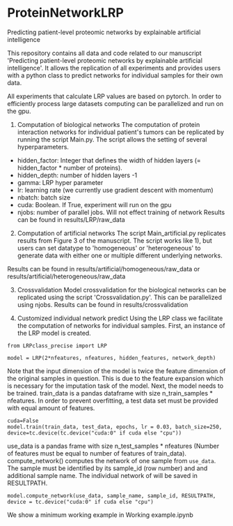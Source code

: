# ProteinNetworkLRP
Predicting patient-level proteomic networks by explainable artificial intelligence

This repository contains all data and code related to our manuscript 'Predicting patient-level proteomic networks by explainable artificial intelligence'. It allows the replication of all experiments and provides users with a python class to predict networks for individual samples for their own data.

All experiments that calculate LRP values are based on pytorch. In order to efficiently process large datasets computing can be parallelized and run on the gpu.

1) Computation of biological networks
The computation of protein interaction networks for individual patient's tumors can be replicated by running the script Main.py. The script allows the setting of several hyperparameters.
- hidden_factor: Integer that defines the width of hidden layers (= hidden_factor * number of proteins).
- hidden_depth: number of hidden layers -1
- gamma: LRP hyper parameter
- lr: learning rate (we currently use gradient descent with momentum)
- nbatch: batch size
- cuda: Boolean. If True, experiment will run on the gpu
- njobs: number of parallel jobs. Will not effect training of network
Results can be found in results/LRP/raw_data

2) Computation of artificial networks
The script Main_artificial.py replicates results from Figure 3 of the manuscript. The script works like 1), but users can set datatype to 'homogeneous' or 'heterogeneous' to generate data with either one or multiple different underlying networks.

Results can be found in results/artificial/homogeneous/raw_data or results/artificial/heterogeneous/raw_data

3) Crossvalidation
Model crossvalidation for the biological networks can be replicated using the script 'Crossvalidation.py'. This can be parallelized using njobs.
Results can be found in results/crossvalidation

4) Customized individual network predict
Using the LRP class we facilitate the computation of networks for individual samples. 
First, an instance of the LRP model is created.

``` 
from LRPclass_precise import LRP

model = LRP(2*nfeatures, nfeatures, hidden_features, network_depth)
```
Note that the input dimension of the model is twice the feature dimension of the original samples in question. This is due to the feature expansion which is necessary for the imputation task of the model. Next, the model needs to be trained. 
train_data is a pandas dataframe with size n_train_samples * nfeatures. In order to prevent overfitting, a test data set must be provided with equal amount of features. 

```
cuda=False
model.train(train_data, test_data, epochs, lr = 0.03, batch_size=250, device=tc.device(tc.device("cuda:0" if cuda else "cpu"))
```

 use_data is a pandas frame with size n_test_samples * nfeatures (Number of features must be equal to number of features of train_data).
compute_network() computes the network of one sample from `use_data`. The sample must be identified by its sample_id (row number) and and additional sample name.
The individual network of will be saved in RESULTPATH.

```
model.compute_network(use_data, sample_name, sample_id, RESULTPATH, device = tc.device("cuda:0" if cuda else "cpu")
```

We show a minimum working example in Working example.ipynb
